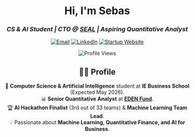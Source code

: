 <div align="center">

# **Hi, I'm Sebas**  

### *CS & AI Student | CTO @ [SEAL](https://seal-iota.vercel.app/) | Aspiring Quantitative Analyst*  

[![Email](https://img.shields.io/badge/Email-D14836?style=for-the-badge&logo=gmail&logoColor=white)](mailto:sebastianperillaespinosa@gmail.com) [![LinkedIn](https://img.shields.io/badge/LinkedIn-0077B5?style=for-the-badge&logo=linkedin&logoColor=white)](https://www.linkedin.com/in/sebastianperilla/) [![Startup Website](https://img.shields.io/badge/Startup%20Website-000000?style=for-the-badge&logo=googlechrome&logoColor=white)]([https://sealautofill.com](https://sealautofill.com/))  

![Profile Views](https://komarev.com/ghpvc/?username=sebastianperilla&style=for-the-badge)

</div>
<div align="center">
  
## 👨‍💻 Profile  

🚀 **Computer Science & Artificial Intelligence** student at **IE Business School** (Expected May 2026).  
📊 **Senior Quantitative Analyst** at **[EDEN Fund](https://www.ie.edu/eden-fund/)**.  
🏆 **AI Hackathon Finalist** (3rd out of 33 teams) & **Machine Learning Team Lead**.  
💡 Passionate about **Machine Learning, Quantitative Finance, and AI for Business**.  

</div>
